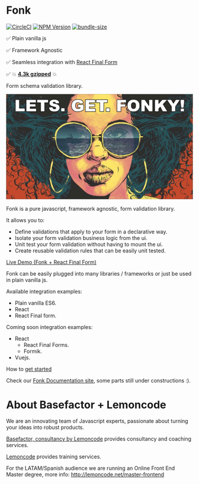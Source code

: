 # Fonk

[![CircleCI](https://badgen.net/github/status/Lemoncode/fonk/master/ci?icon=circleci&label=circleci)](https://circleci.com/gh/Lemoncode/fonk/tree/master)
[![NPM Version](https://badgen.net/npm/v/@lemoncode/fonk?icon=npm&label=npm)](https://www.npmjs.com/package/@lemoncode/fonk)
[![bundle-size](https://badgen.net/bundlephobia/min/@lemoncode/fonk)](https://bundlephobia.com/result?p=@lemoncode/fonk)


✅ Plain vanilla js

✅ Framework Agnostic

✅ Seamless integration with [React Final Form](https://github.com/final-form/react-final-form#readme)

✅ 💥 [**4.3k gzipped**](https://bundlephobia.com/result?p=@lemoncode/fonk) 💥



Form schema validation library.

![let's get fonky](./content/fonky.jpg)

Fonk is a pure javascript, framework agnostic, form validation library.

It allows you to:

- Define validations that apply to your form in a declarative way.
- Isolate your form validation business logic from the ui.
- Unit test your form validation without having to mount the ui.
- Create reusable validation rules that can be easily unit tested.

[Live Demo (Fonk + React Final Form)](https://codesandbox.io/s/github/lemoncode/fonk/tree/master/examples/react-final-form/js/validate-field)


Fonk can be easily plugged into many libraries / frameworks or just be used in plain vanilla js.

Available integration examples:
  - Plain vanilla ES6.
  - React
  - React Final form.
  
Coming soon integration examples:

- React
  - React Final Forms.
  - Formik.
- Vuejs.

How to [get started](https://lemoncode.github.io/fonk-doc/getting-started)

Check our [Fonk Documentation site](https://lemoncode.github.io/fonk-doc/), some parts still under constructions :).

# About Basefactor + Lemoncode

We are an innovating team of Javascript experts, passionate about turning your ideas into robust products.

[Basefactor, consultancy by Lemoncode](http://www.basefactor.com) provides consultancy and coaching services.

[Lemoncode](http://lemoncode.net/services/en/#en-home) provides training services.

For the LATAM/Spanish audience we are running an Online Front End Master degree, more info: http://lemoncode.net/master-frontend
